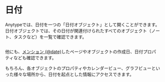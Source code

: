 # 日付

Anytypeでは、日付を一つの「日付オブジェクト」として開くことができます。日付オブジェクトでは、その日付が関連付けられたすべてのオブジェクト（ノート、タスクなど）を一覧で確認できます。

<figure><img src="../../../.gitbook/assets/image (3) (1) (1).png" alt=""><figcaption></figcaption></figure>

他にも、[メンション (@date)](../../getting-started/object-editor/linking-objects.md#date-mentions)したページやオブジェクトの作成日、日付プロパティなども確認できます。

もちろん、各オブジェクトのプロパティやカレンダービュー、グラフビューといった様々な場所から、日付を起点とした情報にアクセスできます。
